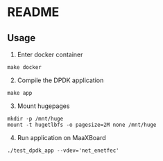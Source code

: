 # README

## Usage

1. Enter docker container
``` 
make docker
```

2. Compile the DPDK application
```
make app
```

3. Mount hugepages

```
mkdir -p /mnt/huge
mount -t hugetlbfs -o pagesize=2M none /mnt/huge
```

4. Run application on MaaXBoard

``` 
./test_dpdk_app --vdev='net_enetfec'
```
